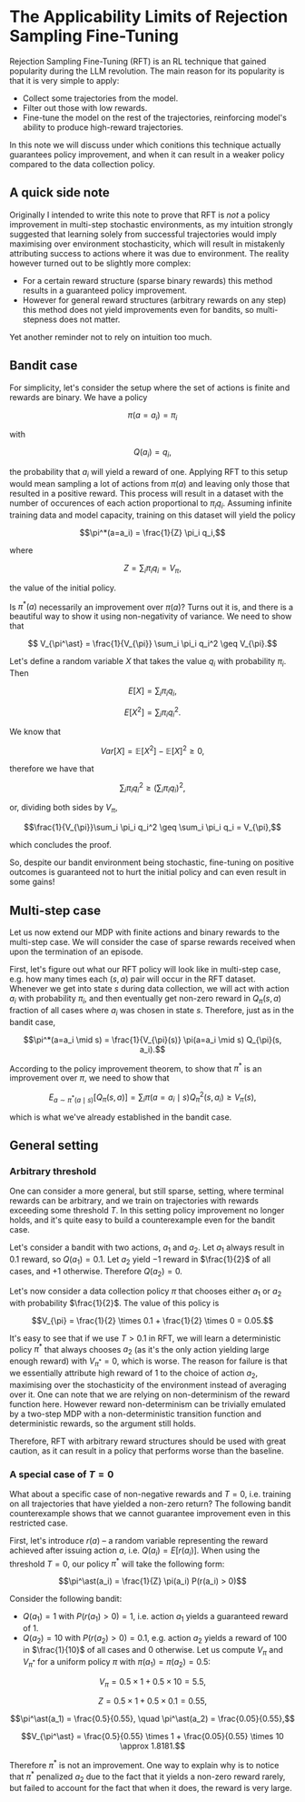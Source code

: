 # The Applicability Limits of Rejection Sampling Fine-Tuning

Rejection Sampling Fine-Tuning (RFT) is an RL technique that gained popularity during the LLM revolution. The main reason for its popularity is that it is very simple to apply:
* Collect some trajectories from the model.
* Filter out those with low rewards.
* Fine-tune the model on the rest of the trajectories, reinforcing model's ability to produce high-reward trajectories.

In this note we will discuss under which conitions this technique actually guarantees policy improvement, and when it can result in a weaker policy compared to the data collection policy.

## A quick side note

Originally I intended to write this note to prove that RFT is _not_ a policy improvement in multi-step stochastic environments, as my intuition strongly suggested that learning solely from successful trajectories would imply maximising over environment stochasticity, which will result in mistakenly attributing success to actions where it was due to environment. The reality however turned out to be slightly more complex:
* For a certain reward structure (sparse binary rewards) this method results in a guaranteed policy improvement.
* However for general reward structures (arbitrary rewards on any step) this method does not yield improvements even for bandits, so multi-stepness does not matter.

Yet another reminder not to rely on intuition too much.

## Bandit case

For simplicity, let's consider the setup where the set of actions is finite and rewards are binary. We have a policy

$$\pi(a=a_i) = \pi_i$$

with

$$Q(a_i) = q_i,$$

the probability that $a_i$ will yield a reward of one. Applying RFT to this setup would mean sampling a lot of actions from $\pi(a)$ and leaving only those that resulted in a positive reward.
This process will result in a dataset with the number of occurences of each action proportional to $\pi_i q_i$. Assuming infinite training data and model capacity,
training on this dataset will yield the policy

$$\pi^*(a=a_i) = \frac{1}{Z} \pi_i q_i,$$

where

$$Z= \sum_i \pi_i q_i = V_{\pi},$$

the value of the initial policy.

Is $\pi^*(a)$ necessarily an improvement over $\pi(a)$? Turns out it is, and there is a beautiful way to show it using non-negativity of variance.
We need to show that

$$ V_{\pi^\ast} = \frac{1}{V_{\pi}} \sum_i \pi_i q_i^2 \geq V_{\pi}.$$

Let's define a random variable $X$ that takes the value $q_i$ with probability $\pi_i$. Then

$$E[X] = \sum_i \pi_i q_i,$$

$$E[X^2] = \sum_i \pi_i q_i^2.$$

We know that

$$Var[X] = \mathbb{E}[X^2] - \mathbb{E}[X]^2 \geq 0,$$

therefore we have that

$$\sum_i \pi_i q_i^2 \geq (\sum_i \pi_i q_i)^2,$$

or, dividing both sides by $V_{\pi}$,

$$\frac{1}{V_{\pi}}\sum_i \pi_i q_i^2 \geq \sum_i \pi_i q_i = V_{\pi},$$

which concludes the proof.

So, despite our bandit environment being stochastic, fine-tuning on positive outcomes is guaranteed not to hurt the initial policy and can even result in some gains!

## Multi-step case

Let us now extend our MDP with finite actions and binary rewards to the multi-step case. We will consider the case of sparse rewards received when upon the termination of an episode.

First, let's figure out what our RFT policy will look like in multi-step case, e.g. how many times each $(s, a)$ pair will occur in the RFT dataset. Whenever we get into state $s$ during data collection, we will act with action $a_i$ with probability $\pi_i$, and then eventually get non-zero reward in $Q_{\pi}(s, a)$ fraction of all cases where $a_i$ was chosen in state $s$. Therefore, just as in the bandit case,

$$\pi^*(a=a_i \mid s) = \frac{1}{V_{\pi}(s)} \pi(a=a_i \mid s) Q_{\pi}(s, a_i).$$

According to the policy improvement theorem, to show that $\pi^\ast$ is an improvement over $\pi$, we need to show that

$$E_{a \sim \pi^\ast(a \mid s)}[Q_{\pi}(s, a)] = \sum_i \pi(a=a_i \mid s) Q^2_{\pi}(s, a_i) \geq V_{\pi}(s),$$

which is what we've already established in the bandit case.

## General setting

### Arbitrary threshold

One can consider a more general, but still sparse, setting, where terminal rewards can be arbitrary, and we train on trajectories with rewards exceeding some threshold $T$. In this setting policy improvement no longer holds, and it's quite easy to build a counterexample even for the bandit case.

Let's consider a bandit with two actions, $a_1$ and $a_2$. Let $a_1$ always result in $0.1$ reward, so $Q(a_1)=0.1$. Let $a_2$ yield $-1$ reward in $\frac{1}{2}$ of all cases, and $+1$ otherwise. Therefore $Q(a_2)=0$.

Let's now consider a data collection policy $\pi$ that chooses either $a_1$ or $a_2$ with probability $\frac{1}{2}$. The value of this policy is

$$V_{\pi} = \frac{1}{2} \times 0.1 + \frac{1}{2} \times 0 = 0.05.$$

It's easy to see that if we use $T > 0.1$ in RFT, we will learn a deterministic policy $\pi^\ast$ that always chooses $a_2$ (as it's the only action yielding large enough reward) with $V_{\pi^\ast} = 0$, which is worse. The reason for failure is that we essentially attribute high reward of $1$ to the choice of action $a_2$, maximising over the stochasticity of the environment instead of averaging over it. One can note that we are relying on non-determinism of the reward function here. However reward non-determinism can be trivially emulated by a two-step MDP with a non-deterministic transition function and deterministic rewards, so the argument still holds.

Therefore, RFT with arbitrary reward structures should be used with great caution, as it can result in a policy that performs worse than the baseline.

### A special case of $T=0$

What about a specific case of non-negative rewards and $T=0$, i.e. training on all trajectories that have yielded a non-zero return? The following bandit counterexample shows that we cannot guarantee improvement even in this restricted case.

First, let's introduce $r(a)$ – a random variable representing the reward achieved after issuing action $a$, i.e. $Q(a_i) = E[r(a_i)]$. When using the threshold $T=0$, our policy $\pi^\ast$ will take the following form:

$$\pi^\ast(a_i) = \frac{1}{Z} \pi(a_i) P(r(a_i) > 0)$$

Consider the following bandit:
* $Q(a_1) = 1$ with $P(r(a_1) > 0) = 1$, i.e. action $a_1$ yields a guaranteed reward of $1$.
* $Q(a_2) = 10$ with $P(r(a_2) > 0) = 0.1$, e.g. action $a_2$ yields a reward of $100$ in $\frac{1}{10}$ of all cases and $0$ otherwise.
Let us compute $V_{\pi}$ and $V_{\pi^\ast}$ for a uniform policy $\pi$ with $\pi(a_1) = \pi(a_2) = 0.5$:

$$V_{\pi} = 0.5 \times 1 + 0.5 \times 10 = 5.5,$$

$$Z = 0.5 \times 1 + 0.5 \times 0.1 = 0.55,$$

$$\pi^\ast(a_1) = \frac{0.5}{0.55}, \quad \pi^\ast(a_2) = \frac{0.05}{0.55},$$

$$V_{\pi^\ast} = \frac{0.5}{0.55} \times 1 + \frac{0.05}{0.55} \times 10 \approx 1.8181.$$

Therefore $\pi^\ast$ is not an improvement. One way to explain why is to notice that $\pi^*$ penalized $a_2$ due to the fact that it yields a non-zero reward rarely, but failed to account for the fact that when it does, the reward is very large.

